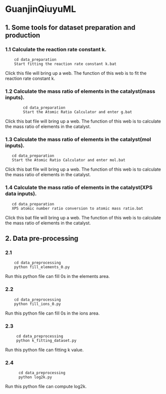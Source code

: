 # GuanjinQiuyuML
## 1. Some tools for dataset preparation and production
### 1.1  Calculate the reaction rate constant k.
        cd data_preparation
        Start fitting the reaction rate constant k.bat

Click this file will bring up a web. The function of this web is to fit the reaction rate constant k.  



### 1.2  Calculate the mass ratio of elements in the catalyst(mass inputs).
            cd data_preparation
            Start the Atomic Ratio Calculator and enter g.bat
Click this bat file will bring up a web. The function of this web is to calculate the mass ratio of elements in the catalyst.



### 1.3  Calculate the mass ratio of elements in the catalyst(mol inputs).
       cd data_preparation
       Start the Atomic Ratio Calculator and enter mol.bat
Click this bat file will bring up a web. The function of this web is to calculate the mass ratio of elements in the catalyst.


### 1.4  Calculate the mass ratio of elements in the catalyst(XPS data inputs).
       cd data_preparation
       XPS atomic number ratio conversion to atomic mass ratio.bat
Click this bat file will bring up a web. The function of this web is to calculate the mass ratio of elements in the catalyst.

## 2. Data pre-processing
### 2.1 
        cd data_preprocessing
        python fill_elements_0.py
Run this python file can fill 0s in the elements area.
### 2.2
        cd data_preprocessing
        python fill_ions_0.py
Run this python file can fill 0s in the ions area.
### 2.3
         cd data_preprocessing
         python k_fitting_dataset.py
Run this python file can fitting k value.
### 2.4
          cd data_preprocessing
          python log2k.py
Run this python file can compute log2k.



  



                        